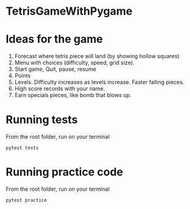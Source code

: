 # TetrisGameWithPygame

# Ideas for the game
1. Forecast where tetris piece will land (by showing hollow squares)
2. Menu with choices (difficulty, speed, grid size).
3. Start game, Quit, pause, resume
4. Points
5. Levels. Difficulty increases as levels increase. Faster falling pieces.
6. High score records with your name.
7. Earn specials pieces, like bomb that blows up.


# Running tests
From the root folder, run on your terminal
```
pytest tests
```

# Running practice code
From the root folder, run on your terminal
```
pytest practice
```